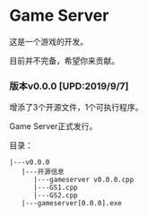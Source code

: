 # Game Server

这是一个游戏的开发。

目前并不完备，希望你来贡献。

### 版本v0.0.0 [UPD:2019/9/7]

增添了3个开源文件，1个可执行程序。

Game Server正式发行。

目录：

```
|---v0.0.0
   |---开源信息
      |---gameserver v0.0.0.cpp
      |---GS1.cpp
      |---GS2.cpp
   |---gameserver[0.0.0].exe
```
